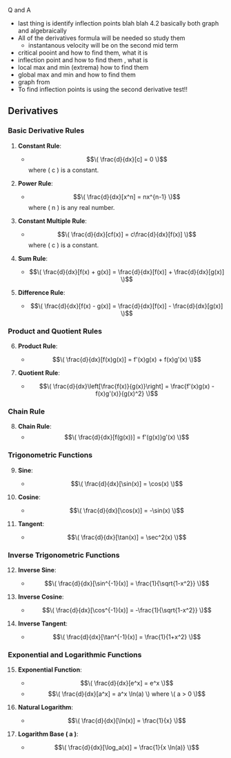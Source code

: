 Q and A 

- last thing is identify inflection points blah blah 4.2 basically both graph and algebraically 
- All of the derivatives formula will be needed so study them 
	- instantanous velocity will be on the second mid term 
- critical pooint and how to find them, what it is 
- inflection point and how to find them , what is 
- local max and min (extrema) how to find them 
- global max and min and how to find them 
- graph from 
- To find inflection points is using the second derivative test!! 



## Derivatives 


### Basic Derivative Rules
1. **Constant Rule**:
   - $$\( \frac{d}{dx}[c] = 0 \)$$ where \( c \) is a constant.

2. **Power Rule**:
   - $$\( \frac{d}{dx}[x^n] = nx^{n-1} \)$$ where \( n \) is any real number.

3. **Constant Multiple Rule**:
   - $$\( \frac{d}{dx}[cf(x)] = c\frac{d}{dx}[f(x)] \)$$ where \( c \) is a constant.

4. **Sum Rule**:
   - $$\( \frac{d}{dx}[f(x) + g(x)] = \frac{d}{dx}[f(x)] + \frac{d}{dx}[g(x)] \)$$

5. **Difference Rule**:
   - $$\( \frac{d}{dx}[f(x) - g(x)] = \frac{d}{dx}[f(x)] - \frac{d}{dx}[g(x)] \)$$

### Product and Quotient Rules
6. **Product Rule**:
   - $$\( \frac{d}{dx}[f(x)g(x)] = f'(x)g(x) + f(x)g'(x) \)$$

7. **Quotient Rule**:
   - $$\( \frac{d}{dx}\left[\frac{f(x)}{g(x)}\right] = \frac{f'(x)g(x) - f(x)g'(x)}{g(x)^2} \)$$

### Chain Rule
8. **Chain Rule**:
   - $$\( \frac{d}{dx}[f(g(x))] = f'(g(x))g'(x) \)$$

### Trigonometric Functions
9. **Sine**:
   - $$\( \frac{d}{dx}[\sin(x)] = \cos(x) \)$$

10. **Cosine**:
    - $$\( \frac{d}{dx}[\cos(x)] = -\sin(x) \)$$

11. **Tangent**:
    - $$\( \frac{d}{dx}[\tan(x)] = \sec^2(x) \)$$

### Inverse Trigonometric Functions
12. **Inverse Sine**:
    - $$\( \frac{d}{dx}[\sin^{-1}(x)] = \frac{1}{\sqrt{1-x^2}} \)$$

13. **Inverse Cosine**:
    - $$\( \frac{d}{dx}[\cos^{-1}(x)] = -\frac{1}{\sqrt{1-x^2}} \)$$

14. **Inverse Tangent**:
    - $$\( \frac{d}{dx}[\tan^{-1}(x)] = \frac{1}{1+x^2} \)$$

### Exponential and Logarithmic Functions
15. **Exponential Function**:
    - $$\( \frac{d}{dx}[e^x] = e^x \)$$
    - $$\( \frac{d}{dx}[a^x] = a^x \ln(a) \) where \( a > 0 \)$$

16. **Natural Logarithm**:
    - $$\( \frac{d}{dx}[\ln(x)] = \frac{1}{x} \)$$

17. **Logarithm Base \( a \)**:
    - $$\( \frac{d}{dx}[\log_a(x)] = \frac{1}{x \ln(a)} \)$$
